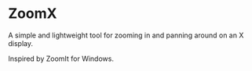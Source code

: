 # ZoomX

A simple and lightweight tool for zooming in and panning around on an X display.

Inspired by ZoomIt for Windows.
